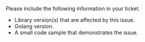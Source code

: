 Please include the following information in your ticket.

- Library version(s) that are affected by this issue.
- Golang version.
- A small code sample that demonstrates the issue.
